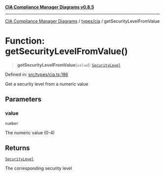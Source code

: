 [**CIA Compliance Manager Diagrams v0.8.5**](../../../README.md)

***

[CIA Compliance Manager Diagrams](../../../modules.md) / [types/cia](../README.md) / getSecurityLevelFromValue

# Function: getSecurityLevelFromValue()

> **getSecurityLevelFromValue**(`value`): [`SecurityLevel`](../type-aliases/SecurityLevel.md)

Defined in: [src/types/cia.ts:186](https://github.com/Hack23/cia-compliance-manager/blob/eca22610f41e5f6b6c0cece88769b1ffbe9db4bd/src/types/cia.ts#L186)

Get a security level from a numeric value

## Parameters

### value

`number`

The numeric value (0-4)

## Returns

[`SecurityLevel`](../type-aliases/SecurityLevel.md)

The corresponding security level
